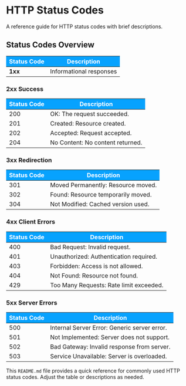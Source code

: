 # HTTP Status Codes

A reference guide for HTTP status codes with brief descriptions.

<style>
table th {
  background-color: #07a2fe;
  color: white;
}

table tr.code-2xx td {
  background-color: #d4edda;
}

table tr.code-3xx td {
  background-color: #d1ecf1;
}

table tr.code-4xx td {
  background-color: #f8d7da;
}

table tr.code-5xx td {
  background-color: #f5c6cb;
}
</style>

## Status Codes Overview

| Status Code | Description                      |
|-------------|----------------------------------|
| **1xx**     | Informational responses          |

### 2xx Success
| Status Code | Description                      |
|-------------|----------------------------------|
| 200         | OK: The request succeeded.       |
| 201         | Created: Resource created.       |
| 202         | Accepted: Request accepted.      |
| 204         | No Content: No content returned. |

### 3xx Redirection
| Status Code | Description                                |
|-------------|--------------------------------------------|
| 301         | Moved Permanently: Resource moved.         |
| 302         | Found: Resource temporarily moved.         |
| 304         | Not Modified: Cached version used.         |

### 4xx Client Errors
| Status Code | Description                                |
|-------------|--------------------------------------------|
| 400         | Bad Request: Invalid request.              |
| 401         | Unauthorized: Authentication required.     |
| 403         | Forbidden: Access is not allowed.          |
| 404         | Not Found: Resource not found.             |
| 429         | Too Many Requests: Rate limit exceeded.    |

### 5xx Server Errors
| Status Code | Description                                |
|-------------|--------------------------------------------|
| 500         | Internal Server Error: Generic server error. |
| 501         | Not Implemented: Server does not support.  |
| 502         | Bad Gateway: Invalid response from server. |
| 503         | Service Unavailable: Server is overloaded. |

This `README.md` file provides a quick reference for commonly used HTTP status codes. Adjust the table or descriptions as needed.
